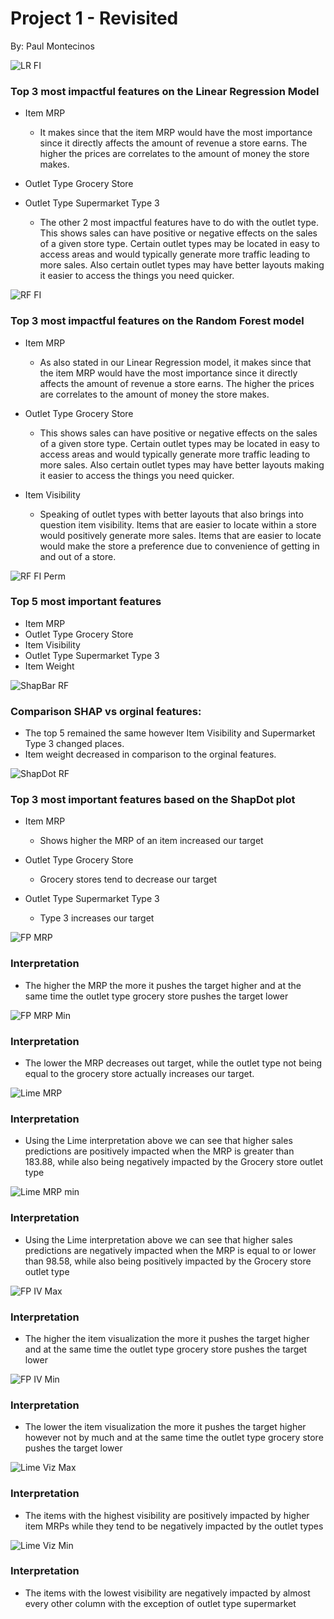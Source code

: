 # Project 1 - Revisited
 By: Paul Montecinos
 
![LR FI](https://github.com/pmontecinos23/Project-1---Revisited/assets/29460152/71a68816-5440-4784-8491-e620500be876)

### Top 3 most impactful features on the Linear Regression Model

* Item MRP 
    - It makes since that the item MRP would have the most importance since it directly affects the amount of revenue a store earns. The higher the prices are correlates to the amount of money the store makes.

* Outlet Type Grocery Store
* Outlet Type Supermarket Type 3

    - The other 2 most impactful features have to do with the outlet type. This shows sales can have positive or negative effects on the sales of a given store type. Certain outlet types may be located in easy to access areas and would typically generate more traffic leading to more sales. Also certain outlet types may have better layouts making it easier to access the things you need quicker.


![RF FI](https://github.com/pmontecinos23/Project-1---Revisited/assets/29460152/beddf031-f404-41d8-8dd1-7367c4aea227)

### Top 3 most impactful features on the Random Forest model

* Item MRP 
    - As also stated in our Linear Regression model, it makes since that the item MRP would have the most importance since it directly affects the amount of revenue a store earns. The higher the prices are correlates to the amount of money the store makes.

* Outlet Type Grocery Store
    - This shows sales can have positive or negative effects on the sales of a given store type. Certain outlet types may be located in easy to access areas and would typically generate more traffic leading to more sales. Also certain outlet types may have better layouts making it easier to access the things you need quicker.
    
* Item Visibility
    - Speaking of outlet types with better layouts that also brings into question item visibility. Items that are easier to locate within a store would positively generate more sales. Items that are easier to locate would make the store a preference due to convenience of getting in and out of a store. 



![RF FI Perm](https://github.com/pmontecinos23/Project-1---Revisited/assets/29460152/c486f609-e4a6-4a04-8386-bc480d3ee655)

### Top 5 most important features
* Item MRP
* Outlet Type Grocery Store
* Item Visibility
* Outlet Type Supermarket Type 3
* Item Weight


![ShapBar RF](https://github.com/pmontecinos23/Project-1---Revisited/assets/29460152/cb8d0423-f5ea-4be2-8d13-28773559af2d)

### Comparison SHAP vs orginal features:
* The top 5 remained the same however Item Visibility and Supermarket Type 3 changed places. 
* Item weight decreased in comparison to the orginal features. 


![ShapDot RF](https://github.com/pmontecinos23/Project-1---Revisited/assets/29460152/7bbdcfdc-e76f-4823-a9ce-f676b09d3459)

### Top 3 most important features based on the ShapDot plot
* Item MRP
    - Shows higher the MRP of an item increased our target
* Outlet Type Grocery Store
    - Grocery stores tend to decrease our target

* Outlet Type Supermarket Type 3
    - Type 3 increases our target 


![FP MRP](https://github.com/pmontecinos23/Project-1---Revisited/assets/29460152/7dcc0e8d-8859-4009-95e9-05316d7deb32)

### Interpretation
 * The higher the MRP the more it pushes the target higher and at the same time the outlet type grocery store pushes the target lower



![FP MRP Min](https://github.com/pmontecinos23/Project-1---Revisited/assets/29460152/fe5ad3c6-e2ca-4f66-b7aa-da5589104640)

### Interpretation
 * The lower the MRP decreases out target, while the outlet type not being equal to the grocery store actually increases our target.



![Lime MRP](https://github.com/pmontecinos23/Project-1---Revisited/assets/29460152/d0e001c8-81b3-485f-90b3-42ad87dd4b1a)

### Interpretation
 * Using the Lime interpretation above we can see that higher sales predictions are positively impacted when the MRP is greater than 183.88, while also being negatively impacted by the Grocery store outlet type



![Lime MRP min](https://github.com/pmontecinos23/Project-1---Revisited/assets/29460152/90d48374-f8cf-4dac-a717-150c783ad688)

### Interpretation
 * Using the Lime interpretation above we can see that higher sales predictions are negatively impacted when the MRP is equal to or lower than 98.58, while also being positively impacted by the Grocery store outlet type




![FP IV Max](https://github.com/pmontecinos23/Project-1---Revisited/assets/29460152/bc8166d0-d682-40b9-8c2d-b7f1650224f1)

### Interpretation
 * The higher the item visualization the more it pushes the target higher and at the same time the outlet type grocery store pushes the target lower


![FP IV Min](https://github.com/pmontecinos23/Project-1---Revisited/assets/29460152/a9230476-0002-45af-a8ac-1a220547b2cf)

### Interpretation
 * The lower the item visualization the more it pushes the target higher however not by much and at the same time the outlet type grocery store pushes the target lower


![Lime Viz Max](https://github.com/pmontecinos23/Project-1---Revisited/assets/29460152/5884ab5a-d170-417e-aca4-a90e0bdb1a44)

### Interpretation
 * The items with the highest visibility are positively impacted by higher item MRPs while they tend to be negatively impacted by the outlet types




![Lime Viz Min](https://github.com/pmontecinos23/Project-1---Revisited/assets/29460152/6db28a52-50d5-43ef-9617-eb4d89373799)

### Interpretation
 * The items with the lowest visibility are negatively impacted by almost every other column with the exception of outlet type supermarket













